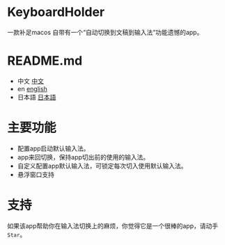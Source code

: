 # KeyboardHolder

一款补足macos 自带有一个“自动切换到文稿到输入法“功能遗憾的app。

# README.md

- 中文 [中文](README.md)
- en [english](README.en.md)
- 日本語 [日本語](README.jp.md)

# 主要功能
- 配置app启动默认输入法。
- app来回切换，保持app切出前的使用的输入法。
- 自定义配置app默认输入法，可锁定每次切入使用默认输入法。
- 悬浮窗口支持

# 支持
如果该app帮助你在输入法切换上的麻烦，你觉得它是一个很棒的app，请动手`Star`。 

